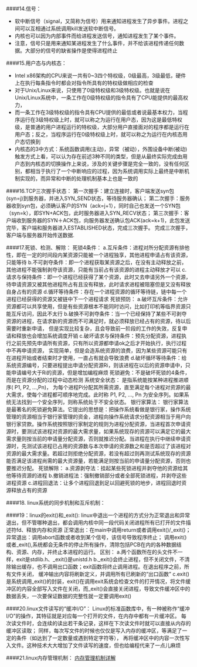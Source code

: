 ####14.信号：
  * 软中断信号（signal，又简称为信号）用来通知进程发生了异步事件。进程之间可以互相通过系统调用kill发送软中断信号。
  * 内核也可以因为内部事件而给进程发送信号，通知进程发生了某个事件。
  * 注意，信号只是用来通知某进程发生了什么事件，并不给该进程传递任何数据。大部分的信号的缺省操作是使得进程终止
  
####15.用户态与内核态：
  * Intel x86架构的CPU来说一共有0~3四个特权级，0级最高，3级最低，硬件上在执行每条指令时都会对指令所具有的特权级做相应的检查
  * 对于Unix/Linux来说，只使用了0级特权级和3级特权级。也就是说在Unix/Linux系统中，一条工作在0级特权级的指令具有了CPU能提供的最高权力，
  * 而一条工作在3级特权级的指令具有CPU提供的最低或者说最基本权力，当程序运行在3级特权级上时，就可以称之为运行在用户态，因为这是最低特权级，是普通的用户进程运行的特权级，大部分用户直接面对的程序都是运行在用户态；反之，当程序运行在0级特权级上时，就可以称之为运行在内核态用户态切换到  
  * 内核态的3中方式：系统函数调用(主动)，异常（被动），外围设备中断(被动)触发方式上看，可以认为存在前述3种不同的类型，但是从最终实际完成由用户态到内核态的切换操作上来说，涉及的关键步骤是完全一致的，没有任何区别，都相当于执行了一个中断响应的过程，因为系统调用实际上最终是中断机制实现的，而异常和中断的处理机制基本上也是一致的
  
####16.TCP三次握手状态：
  第一次握手：建立连接时，客户端发送syn包(syn=j)到服务器，并进入SYN_SEND状态，等待服务器确认； 
  第二次握手：服务器收到syn包，必须确认客户的SYN（ack=j+1），同时自己也发送一个SYN包（syn=k），即SYN+ACK包，此时服务器进入SYN_RECV状态；
  第三次握手：客户端收到服务器的SYN＋ACK包，向服务器发送确认包ACK(ack=k+1)，此包发送完毕，客户端和服务器进入ESTABLISHED状态，完成三次握手。 
  完成三次握手，客户端与服务器开始传送数据.
  
####17.死锁、检测、解除：
  死锁4条件：
  a.互斥条件：进程对所分配资源有排他性，即在一定的时间段内某资源只能被一个进程独享，其他进程申请占有该资源，只能等待
  b.不可剥夺条件：即一个进程获取某资源之后，在没有主动释放之前，其他进程不能强制剥夺该资源，只能有当前占有该资源的进程主动释放才可以
  c.请求与保持条件：即一个进程已经获得了某个资源，此时又去申请另外一个资源，待申请资源又被其他进程所占有且没有释放，此时请求进程被阻塞但是又没有释放自身占有的资源
  d.循环等待条件：存在一个进程资源的循环等待链，链中每一个进程已经获得的资源又被链中下一个进程请求
  死锁预防：
  a.破坏互斥条件：允许资源都可以共享使用，但是有些资源根本不能同时访问，比如打印机等临界资源只能互斥访问，因此不太行
  b.破换不可剥夺条件：当一个已经保持了某些不可剥夺资源的进程，在请求新的资源而不可满足时，就必须释放已经占有的资源，待以后需要时重新申请，
   但是实现比较复杂，且会导致前一阶段的工作的失效，反复申请和释放也会增加系统调度开销
  c.破坏请求与保持条件：预先分配资源，进程执行之前先预先申请所有资源，只有所以资源都申请ok之后才开始执行，执行过程中不再申请资源，
   实现简单，但是会造系统资源的浪费，因为某些资源可能只有在进程开始或者结束时才使用，一直占有就会导致浪费
  d.破坏循环等待条件：给系统资源编号，只要进程提出申请分配资源Ri，则该进程在以后的资源申请中，只能申请编号大于Ri的资源，但是增加编程麻烦
  死锁避免：不是破坏死锁的4条件，而是在资源分配的过程中动态检测
  系统安全状态：
    是指系统能按某种进程推进顺序( P1, P2, ...,Pn)，
    为每个进程Pi分配其所需资源，直至满足每个进程对资源的最大需求，使每个进程都可顺序地完成。此时称 P1, P2, ..., Pn 
    为安全序列。如果系统无法找到一个安全序列，则称系统处于不安全状态。
  银行家算法：
    银行家算法是最著名的死锁避免算法。它提出的思想是：把操作系统看做是银行家，操作系统管理的资源相当于银行家管理的资金，进程向操作系统请求分配资源相当于用户向银行家贷款。操作系统按照银行家制定的规则为进程分配资源，当进程首次申请资源时，要测试该进程对资源的最大需求量，如果系统现存的资源可以满足它的最大需求量则按当前的申请量分配资源，否则就推迟分配。当进程在执行中继续申请资源时，先测试该进程已占用的资源数与本次申请的资源数之和是否超过了该进程对资源的最大需求量。若超过则拒绝分配资源，若没有超过则再测试系统现存的资源能否满足该进程尚需的最大资源量，若能满足则按当前的申请量分配资源，否则也要推迟分配。
  死锁解除：
   a.资源剥夺法：挂起某些死锁进程并剥夺他的资源给其他等待资源的进程
   b.撤销进程法：强制撤销部分或者全部死锁进程，并剥夺这些进程资源
   c.进程回退法：让多个进程回退到足以回避死锁的地步，进程回退时资源释放占有的资源
  
####18.  linux系统的同步机制和互斥机制：
  
####19：linux的exit()和_exit():
  linux中退出一个进程的方式分为正常退出和异常退出，但不管哪种退出，都会调用内核中同一段代码关闭进程所有已打开的文件描述符fd、释放内存和资源
  正常退出：在main中调用return或者调用exit()/_exit()；
  异常退出：调用abort函数或者收到某个信号，该信号导致程序终止；
  调用exit()或者_exit(),系统都会无条件的停止所有操作，清除包括PCB在内的各种数据结构、资源、内存，并终止本进程的运行。
  区别：
  a.两个函数所在的头文件不一样，exit是stdlib.h、_exit()是unistd.h
  b._exit()会终止进程，但不关闭文件，不清除输出缓存，也不调用出口函数；exit函数将终止调用进程。在退出程序之前，所有文件关闭，
  缓冲输出内容将刷新定义，并调用所有已刷新的“出口函数”
  c.exit()是系统调用_exit()的封装，exit()在调用exit系统会检查文件的打开情况，将文件缓冲区的内容全部写入文件在关闭，而_exit()会直接关闭进程，导致文件缓冲区中的数据丢失，一次要保证数据的完整性就一定要调用exit()
  
####20.linux文件读写的“缓冲I/O”：
  Linux的标准函数库中，有一种被称作“缓冲I/O”的操作，其特征就是对应每一个打开的文件，在内存中都有一片缓冲区。
  每次读文件时，会连续的读出若干条记录，这样在下次读文件时就可以直接从内存的缓冲区读取；
  同样，每次写文件的时候也仅仅是写入内存的缓冲区，等满足了一定的条件（如达到了一定数量或遇到特定字符等），
  再将缓冲区中的内容一次性写入文件。这种技术大大增加了文件读写的速度，但也给编程代来了一点儿麻烦
  
####21.linux内存管理机制：
  [内存管理机制详解](http://blog.csdn.net/yusiguyuan/article/details/23554927)
